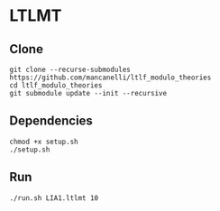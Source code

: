 # LTLMT

## Clone

```
git clone --recurse-submodules https://github.com/mancanelli/ltlf_modulo_theories
cd ltlf_modulo_theories
git submodule update --init --recursive
```

## Dependencies

```
chmod +x setup.sh
./setup.sh
```

## Run

```
./run.sh LIA1.ltlmt 10
```